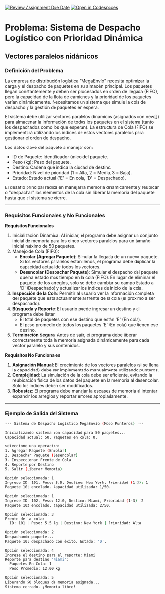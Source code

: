 [![Review Assignment Due Date](https://classroom.github.com/assets/deadline-readme-button-22041afd0340ce965d47ae6ef1cefeee28c7c493a6346c4f15d667ab976d596c.svg)](https://classroom.github.com/a/aWT1eIpo)
[![Open in Codespaces](https://classroom.github.com/assets/launch-codespace-2972f46106e565e64193e422d61a12cf1da4916b45550586e14ef0a7c637dd04.svg)](https://classroom.github.com/open-in-codespaces?assignment_repo_id=20887805)
# Problema: Sistema de Despacho Logístico con Prioridad Dinámica

## Vectores paralelos nidámicos

### Definición del Problema

La empresa de distribución logística "MegaEnvío" necesita optimizar la carga y el despacho de paquetes en su almacén principal. Los paquetes llegan constantemente y deben ser procesados en orden de llegada (FIFO), pero la capacidad de la flota de camiones y la prioridad de los paquetes varían dinámicamente. Necesitamos un sistema que simule la cola de despacho y la gestión de paquetes en espera.

El sistema debe utilizar vectores paralelos dinámicos (asignados con new[]) para almacenar la información de todos los paquetes en el sistema (tanto los despachados como los que esperan). La estructura de Cola (FIFO) se implementará utilizando los índices de estos vectores paralelos para gestionar el orden de despacho.

Los datos clave del paquete a manejar son:

  * ID de Paquete: Identificador único del paquete.
  * Peso (kg): Peso del paquete.
  * Destino: Cadena que indica la ciudad de destino.
  * Prioridad: Nivel de prioridad (1 = Alta, 2 = Media, 3 = Baja).
  * Estado: Estado actual ('E' = En cola, 'D' = Despachado).

El desafío principal radica en manejar la memoria dinámicamente y reubicar o "despachar" los elementos de la cola sin liberar la memoria del paquete hasta que el sistema se cierre.

---

### Requisitos Funcionales y No Funcionales

**Requisitos Funcionales**

1. Inicialización Dinámica: Al iniciar, el programa debe asignar un conjunto inicial de memoria para los cinco vectores paralelos para un tamaño inicial máximo de 50 paquetes.
2. Manejo de Cola (FIFO):
    * **Encolar (Agregar Paquete)**: Simular la llegada de un nuevo paquete. Si los vectores paralelos están llenos, el programa debe duplicar la capacidad actual de todos los vectores.
    * **Desencolar (Despachar Paquete)**: Simular el despacho del paquete que ha estado más tiempo en la cola (FIFO). En lugar de eliminar el paquete de los arreglos, solo se debe cambiar su campo Estado a 'D' (Despachado) y actualizar los índices de inicio de la cola.
3. **Inspección de la Cola**: Permitir al usuario ver la información completa del paquete que está actualmente al frente de la cola (el próximo a ser despachado).
4. **Búsqueda y Reporte**: El usuario puede ingresar un destino y el programa debe listar:
   * El total de paquetes con ese destino que están 'E' (En cola).
   * El peso promedio de todos los paquetes 'E' (En cola) que tienen ese destino.
5. **Terminación Segura**: Antes de salir, el programa debe liberar correctamente toda la memoria asignada dinámicamente para cada vector paralelo y sus contenidos.

**Requisitos No Funcionales**

1. **Asignación Manual**: El crecimiento de los vectores paralelos (si se llena la capacidad) debe ser implementado manualmente utilizando punteros.
2. **Complejidad**: La simulación de la cola debe ser eficiente, evitando la reubicación física de los datos del paquete en la memoria al desencolar. Solo los índices deben ser modificados.
3. **Robustez**: El programa debe manejar la escasez de memoria al intentar expandir los arreglos y reportar errores apropiadamente.

---

### Ejemplo de Salida del Sistema

```bash
--- Sistema de Despacho Logístico MegaEnvío (Modo Punteros) ---

Inicializando sistema con capacidad para 50 paquetes...
Capacidad actual: 50. Paquetes en cola: 0.

Seleccione una operación:
1. Agregar Paquete (Encolar)
2. Despachar Paquete (Desencolar)
3. Inspeccionar Frente de Cola
4. Reporte por Destino
5. Salir (Liberar Memoria)

Opción seleccionada: 1
Ingrese ID: 101, Peso: 5.5, Destino: New York, Prioridad (1-3): 1
Paquete 101 encolado. Capacidad utilizada: 1/50.

Opción seleccionada: 1
Ingrese ID: 102, Peso: 12.0, Destino: Miami, Prioridad (1-3): 2
Paquete 102 encolado. Capacidad utilizada: 2/50.

Opción seleccionada: 3
Frente de la cola:
  ID: 101 | Peso: 5.5 kg | Destino: New York | Prioridad: Alta

Opción seleccionada: 2
Despachando paquete...
Paquete 101 despachado con éxito. Estado: 'D'.

Opción seleccionada: 4
Ingrese el destino para el reporte: Miami
Reporte para destino 'Miami':
  Paquetes En Cola: 1
  Peso Promedio: 12.00 kg

Opción seleccionada: 5
Liberando 50 bloques de memoria asignada...
Sistema cerrado. ¡Memoria libre!
```